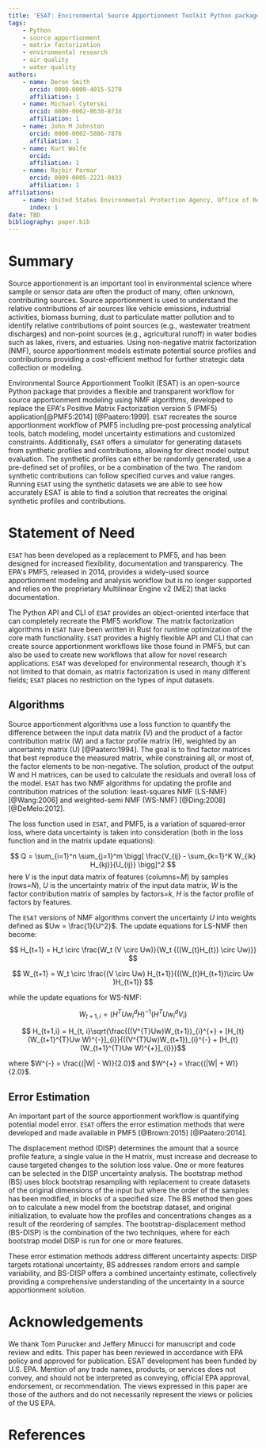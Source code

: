 ```yaml
---
title: 'ESAT: Environmental Source Apportionment Toolkit Python package'
tags: 
    - Python
    - source apportionment
    - matrix factorization
    - environmental research
    - air quality
    - water quality
authors:
    - name: Deron Smith
      orcid: 0009-0009-4015-5270
      affiliation: 1
    - name: Michael Cyterski
      orcid: 0000-0002-8630-873X
      affiliation: 1
    - name: John M Johnston
      orcid: 0000-0002-5886-7876
      affiliation: 1
    - name: Kurt Wolfe
      orcid: 
      affiliation: 1
    - name: Rajbir Parmar
      orcid: 0009-0005-2221-0433
      affiliation: 1
affiliations:
    - name: United States Environmental Protection Agency, Office of Research and Development, Center for Environmental Measurement and Modeling
      index: 1
date: TBD
bibliography: paper.bib
---
```


# Summary

Source apportionment is an important tool in environmental science where sample or sensor data are often the product
of many, often unknown, contributing sources. Source apportionment is used to understand the relative contributions of 
air sources like vehicle emissions, industrial activities, biomass burning, dust to particulate matter pollution and to 
identify relative contributions of point sources (e.g., wastewater treatment discharges) and non-point sources (e.g., 
agricultural runoff) in water bodies such as lakes, rivers, and estuaries. Using non-negative matrix factorization 
(NMF), source apportionment models estimate potential source profiles and contributions providing a cost-efficient 
method for further strategic data collection or modeling. 


Environmental Source Apportionment Toolkit (ESAT) is an open-source Python package that provides a flexible and 
transparent workflow for source apportionment modeling using NMF algorithms, developed to replace the EPA's Positive 
Matrix Factorization version 5 (PMF5) application[@PMF5:2014] [@Paatero:1999]. `ESAT` recreates the source apportionment workflow of 
PMF5 including pre-post processing analytical tools, batch modeling, model uncertainty estimations and customized 
constraints. Additionally, `ESAT` offers a simulator for generating datasets from synthetic profiles and contributions, 
allowing for direct model output evaluation. The synthetic profiles can either be randomly generated, use a pre-defined 
set of profiles, or be a combination of the two. The random synthetic contributions can follow specified curves and 
value ranges. Running `ESAT` using the synthetic datasets we are able to see how accurately ESAT is able to find a 
solution that recreates the original synthetic profiles and contributions. 

# Statement of Need

`ESAT` has been developed as a replacement to PMF5, and has been designed for increased flexibility, documentation and 
transparency. The EPA's PMF5, released in 2014, provides a widely-used source apportionment modeling and analysis 
workflow but is no longer supported and relies on the proprietary Multilinear Engine v2 (ME2) that lacks documentation.

The Python API and CLI of `ESAT` provides an object-oriented interface that can completely recreate the PMF5 workflow. 
The matrix factorization algorithms in `ESAT` have been written in Rust for runtime optimization of the core math 
functionality. `ESAT` provides a highly flexible API and CLI that can create source apportionment workflows like those 
found in PMF5, but can also be used to create new workflows that allow for novel research applications. 
`ESAT` was developed for environmental research, though it's not limited to that domain, as matrix
factorization is used in many different fields; `ESAT` places no restriction on the types of input datasets.

## Algorithms
Source apportionment algorithms use a loss function to quantify the difference between the input data matrix (V) and 
the product of a factor contribution matrix (W) and a factor profile matrix (H), weighted by an uncertainty matrix (U) 
[@Paatero:1994]. The goal is to find factor matrices that best reproduce the measured matrix, while constraining all, 
or most of, the factor elements to be non-negative. The solution, product of the output W and H matrices, can be used to 
calculate the residuals and overall loss of the model. `ESAT` has two NMF algorithms for updating the profile and 
contribution matrices of the solution: least-squares NMF (LS-NMF) [@Wang:2006] and weighted-semi NMF (WS-NMF) 
[@Ding:2008] [@DeMelo:2012]. 

The loss function used in `ESAT`, and PMF5, is a variation of squared-error loss, where data uncertainty is taken into
consideration (both in the loss function and in the matrix update equations):

$$ 
Q = \sum_{i=1}^n \sum_{j=1}^m \bigg[ \frac{V_{ij} - \sum_{k=1}^K W_{ik} H_{kj}}{U_{ij}} \bigg]^2 
$$
here $V$ is the input data matrix of features (columns=$M$) by samples (rows=$N$), $U$ is the uncertainty matrix of the 
input data matrix, $W$ is the factor contribution matrix of samples by factors=$k$, $H$ is the factor profile of 
factors by features.

The `ESAT` versions of NMF algorithms convert the uncertainty $U$ into weights defined as $Uw = \frac{1}{U^2}$. 
The update equations for LS-NMF then become:

$$ H_{t+1} = H_t \circ \frac{W_t (V \circ Uw)}{W_t {((W_{t}H_{t}) \circ Uw)}} $$

$$ W_{t+1} = W_t \circ \frac{(V \circ Uw) H_{t+1}}{((W_{t}H_{t+1})\circ Uw )H_{t+1}} $$

while the update equations for WS-NMF:

$$ W_{t+1,i} = (H^{T}Uw_{i}^{d}H)^{-1}(H^{T}Uw_{i}^{d}V_{i})$$

$$ H_{t+1,i} = H_{t, i}\sqrt{\frac{((V^{T}Uw)W_{t+1})_{i}^{+} + [H_{t}(W_{t+1}^{T}Uw W)^{-}]_{i}}{((V^{T}Uw)W_{t+1})_{i}^{-} + [H_{t}(W_{t+1}^{T}Uw W)^{+}]_{i}}}$$

where $W^{-} = \frac{(|W| - W)}{2.0}$ and $W^{+} = \frac{(|W| + W)}{2.0}$.

## Error Estimation
An important part of the source apportionment workflow is quantifying potential model error. `ESAT` offers the error 
estimation methods that were developed and made available in PMF5 [@Brown:2015] [@Paatero:2014].

The displacement method (DISP) determines the amount that a source profile feature, a single value in the H matrix, 
must increase and decrease to cause targeted changes to the solution loss value. One or more features can be selected
in the DISP uncertainty analysis. The bootstrap method (BS) uses block bootstrap resampling with replacement to create
datasets of the original dimensions of the input but where the order of the samples has been modified, in blocks of a
specified size. The BS method then goes on to calculate a new model from the bootstrap dataset, and original 
initialization, to evaluate how the profiles and concentrations changes as a result of the reordering of samples.
The bootstrap-displacement method (BS-DISP) is the combination of the two techniques, where for each bootstrap model 
DISP is run for one or more features.

These error estimation methods address different uncertainty aspects: DISP targets rotational uncertainty, BS addresses 
random errors and sample variability, and BS-DISP offers a combined uncertainty estimate, collectively providing a 
comprehensive understanding of the uncertainty in a source apportionment solution.

# Acknowledgements
We thank Tom Purucker and Jeffery Minucci for manuscript and code review and edits. 
This paper has been reviewed in accordance with EPA policy and approved for publication. 
ESAT development has been funded by U.S. EPA.  Mention of any trade names, products, or services does not convey, and 
should not be interpreted as conveying, official EPA approval, endorsement, or recommendation. The views expressed in 
this paper are those of the authors and do not necessarily represent the views or policies of the US EPA.

# References